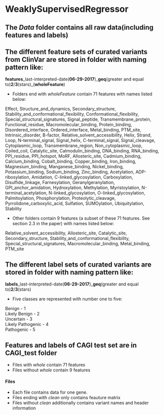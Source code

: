# WeaklySupervisedRegressor


## The *Data* folder contains all raw data(including features and labels)
## The different feature sets of curated variants from ClinVar are stored in folder with naming pattern like:  
**features**\_last-interpreted-date(**06-29-2017**)\_**geq**(greater and equal to)**2**/**3**(stars)\_(**wholeFeature**)  

* Folders end with _wholeFeature_ contain 71 features with names listed below:  

Effect, Structure_and_dynamics, Secondary_structure, Stability_and_conformational_flexibility, Conformational_flexibility, Special_structural_signatures, Signal_peptide, Transmembrane_protein, Functional_residue, Macromolecular_binding, Protein_binding, Disordered_interface, Ordered_interface, Metal_binding, PTM_site, Intrinsic_disorder, B-factor, Relative_solvent_accessibility, Helix, Strand, Loop, N-terminal_signal, Signal_helix, C-terminal_signal, Signal_cleavage, Cytoplasmic_loop, Transmembrane_region, Non_cytoplasmic_loop, Coiled_coil, Catalytic_site, Calmodulin_binding, DNA_binding, RNA_binding, PPI_residue, PPI_hotspot, MoRF, Allosteric_site, Cadmium_binding, Calcium_binding, Cobalt_binding, Copper_binding, Iron_binding, Magnesium_binding, Manganese_binding, Nickel_binding, Potassium_binding, Sodium_binding, Zinc_binding, Acetylation, ADP-ribosylation, Amidation, C-linked_glycosylation, Carboxylation, Disulfide_linkage, Farnesylation, Geranylgeranylation, GPI_anchor_amidation, Hydroxylation, Methylation, Myristoylation, N-terminal_acetylation, N-linked_glycosylation, O-linked_glycosylation, Palmitoylation, Phosphorylation, Proteolytic_cleavage, Pyrrolidone_carboxylic_acid, Sulfation, SUMOylation, Ubiquitylation, Stability

* Other folders contain 9 features (a subset of these 71 features. See section 2.3 in the paper) with names listed below:  

Relative_solvent_accessibility, Allosteric_site, Catalytic_site, Secondary_structure, Stability_and_conformational_flexibility, Special_structural_signatures, Macromolecular_binding, Metal_binding, PTM_site

## The different label sets of curated variants are stored in folder with naming pattern like:  
**labels**\_last-interpreted-date(**06-29-2017**)\_**geq**(greater and equal to)**2**/**3**(stars)  

* Five classes are represented with number one to five:  

Benign - 1  
Likely Benign - 2  
Uncertain - 3  
Likely Pathogenic - 4  
Pathogenic - 5  

## Features and labels of CAGI test set are in CAGI_test folder  
* Files with _whole_ contain 71 features
* Files without _whole_ contain 9 features

#### Files
* Each file contains data for one gene. 
* Files ending with _clean_ only contains feauture matrix
* Files without _clean_ additionally contains variant names and header information
